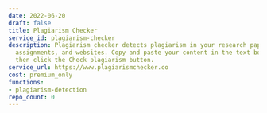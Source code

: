 ```yaml
---
date: 2022-06-20
draft: false
title: Plagiarism Checker
service_id: plagiarism-checker
description: Plagiarism checker detects plagiarism in your research papers, blogs,
  assignments, and websites. Copy and paste your content in the text box below and
  then click the Check plagiarism button.
service_url: https://www.plagiarismchecker.co
cost: premium_only
functions:
- plagiarism-detection
repo_count: 0
---
```



